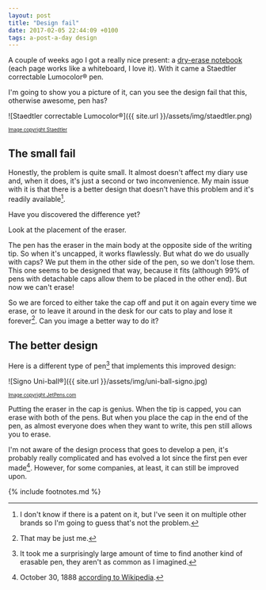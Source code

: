 ```yaml
---
layout: post
title: "Design fail"
date: 2017-02-05 22:44:09 +0100
tags: a-post-a-day design
---
```


A couple of weeks ago I got a really nice present: a [dry-erase notebook](http://www.phinotes.com/en/) (each page works like a whiteboard, I love it). With it came a Staedtler correctable Lumocolor® pen.

I'm going to show you a picture of it, can you see the design fail that this, otherwise awesome, pen has?

![Staedtler correctable Lumocolor®]({{ site.url }}/assets/img/staedtler.png)

<sub><sup>[Image copyright Staedtler](https://www.staedtler.com/en/products/markers-refill-ink/universal-pens/lumocolor-correctable-305-non-permanent-dry-erase-pen/)</sup></sub>

## The small fail

Honestly, the problem is quite small. It almost doesn't affect my diary use and, when it does, it's just a second or two inconvenience. My main issue with it is that there is a better design that doesn't have this problem and it's readily available[^1].

Have you discovered the difference yet?

Look at the placement of the eraser.

The pen has the eraser in the main body at the opposite side of the writing tip. So when it's uncapped, it works flawlessly. But what do we do usually with caps? We put them in the other side of the pen, so we don't lose them. This one seems to be designed that way, because it fits (although 99% of pens with detachable caps allow them to be placed in the other end). But now we can't erase!

So we are forced to either take the cap off and put it on again every time we erase, or to leave it around in the desk for our cats to play and lose it forever[^3]. Can you image a better way to do it?

## The better design

Here is a different type of pen[^2] that implements this improved design:

![Signo Uni-ball®]({{ site.url }}/assets/img/uni-ball-signo.jpg)

<sub><sup>[Image copyright JetPens.com](http://www.jetpens.com/Uni-ball-Signo-Erasable-Gel-Pen-0.5-mm-Blue/pd/652)</sup></sub>

Putting the eraser in the cap is genius. When the tip is capped, you can erase with both of the pens. But when you place the cap in the end of the pen, as almost everyone does when they want to write, this pen still allows you to erase.

I'm not aware of the design process that goes to develop a pen, it's probably really complicated and has evolved a lot since the first pen ever made[^4]. However, for some companies, at least, it can still be improved upon.

{% include footnotes.md %}

[^1]: I don't know if there is a patent on it, but I've seen it on multiple other brands so I'm going to guess that's not the problem.
[^2]: It took me a surprisingly large amount of time to find another kind of erasable pen, they aren't as common as I imagined.
[^3]: That may be just me.
[^4]: October 30, 1888 [according to Wikipedia](https://en.wikipedia.org/wiki/Pen).

